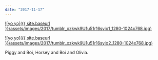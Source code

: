 ```yaml
---
date: "2017-11-17"
---
```


[![yo yo]({{ site.baseurl }}/assets/images/2017/tumblr_ozkwk9U1u51r16syio1_1280-1024x768.jpg)](https://mananamanana.com/ohpiglet/wp-content/uploads/2017/11/tumblr_ozkwk9U1u51r16syio1_1280.jpg)

[![yo yo]({{ site.baseurl }}/assets/images/2017/tumblr_ozkwk9U1u51r16syio2_1280-1024x768.jpg)](https://mananamanana.com/ohpiglet/wp-content/uploads/2017/11/tumblr_ozkwk9U1u51r16syio2_1280.jpg)

Piggy and Boi, Horsey and Boi and Olivia.
